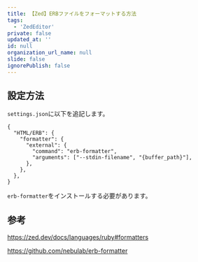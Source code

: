 ```yaml
---
title: 【Zed】ERBファイルをフォーマットする方法
tags:
  - 'ZedEditor'
private: false
updated_at: ''
id: null
organization_url_name: null
slide: false
ignorePublish: false
---
```

## 設定方法

`settings.json`に以下を追記します。

```jsonc
{
  "HTML/ERB": {
    "formatter": {
      "external": {
        "command": "erb-formatter",
        "arguments": ["--stdin-filename", "{buffer_path}"],
      },
    },
  },
}

```

`erb-formatter`をインストールする必要があります。

## 参考

https://zed.dev/docs/languages/ruby#formatters

https://github.com/nebulab/erb-formatter
